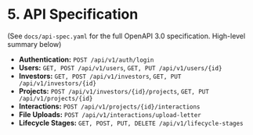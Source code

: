 # 5. API Specification

(See `docs/api-spec.yaml` for the full OpenAPI 3.0 specification. High-level summary below)

- **Authentication:** `POST /api/v1/auth/login`
- **Users:** `GET, POST /api/v1/users`, `GET, PUT /api/v1/users/{id}`
- **Investors:** `GET, POST /api/v1/investors`, `GET, PUT /api/v1/investors/{id}`
- **Projects:** `POST /api/v1/investors/{id}/projects`, `GET, PUT /api/v1/projects/{id}`
- **Interactions:** `POST /api/v1/projects/{id}/interactions`
- **File Uploads:** `POST /api/v1/interactions/upload-letter`
- **Lifecycle Stages:** `GET, POST, PUT, DELETE /api/v1/lifecycle-stages`
